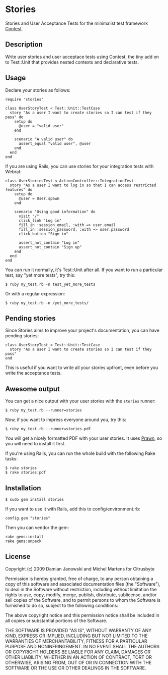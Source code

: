 Stories
=======

Stories and User Acceptance Tests for the minimalist test framework [Contest](http://github.com/citrusbyte/contest).

Description
-----------

Write user stories and user acceptace tests using Contest, the tiny add on to Test::Unit that provides nested contexts and declarative tests.

Usage
-----

Declare your stories as follows:

    require 'stories'

    class UserStoryTest < Test::Unit::TestCase
      story "As a user I want to create stories so I can test if they pass" do
        setup do
          @user = "valid user"
        end

        scenario "A valid user" do
          assert_equal "valid user", @user
        end
      end
    end

If you are using Rails, you can use stories for your integration tests with Webrat:

    class UserStoriesTest < ActionController::IntegrationTest
      story "As a user I want to log in so that I can access restricted features" do
        setup do
          @user = User.spawn
        end

        scenario "Using good information" do
          visit "/"
          click_link "Log in"
          fill_in :session_email, :with => user.email
          fill_in :session_password, :with => user.password
          click_button "Sign in"

          assert_not_contain "Log in"
          assert_not_contain "Sign up"
        end
      end
    end

You can run it normally, it's Test::Unit after all. If you want to run a particular test, say "yet more tests", try this:

    $ ruby my_test.rb -n test_yet_more_tests

Or with a regular expression:

    $ ruby my_test.rb -n /yet_more_tests/

Pending stories
---------------

Since Stories aims to improve your project's documentation, you can have pending stories:

    class UserStoryTest < Test::Unit::TestCase
      story "As a user I want to create stories so I can test if they pass"
    end

This is useful if you want to write all your stories upfront, even before you write the acceptance tests.

Awesome output
--------------

You can get a nice output with your user stories with the `stories` runner:

    $ ruby my_test.rb --runner=stories

Now, if you want to impress everyone around you, try this:

    $ ruby my_test.rb --runner=stories-pdf

You will get a nicely formatted PDF with your user stories. It uses [Prawn](http://prawn.majesticseacreature.com/), so you will need to install it first.

If you're using Rails, you can run the whole build with the following Rake tasks:

    $ rake stories
    $ rake stories:pdf

Installation
------------

    $ sudo gem install stories

If you want to use it with Rails, add this to config/environment.rb:

    config.gem "stories"

Then you can vendor the gem:

    rake gems:install
    rake gems:unpack

License
-------

Copyright (c) 2009 Damian Janowski and Michel Martens for Citrusbyte

Permission is hereby granted, free of charge, to any person
obtaining a copy of this software and associated documentation
files (the "Software"), to deal in the Software without
restriction, including without limitation the rights to use,
copy, modify, merge, publish, distribute, sublicense, and/or sell
copies of the Software, and to permit persons to whom the
Software is furnished to do so, subject to the following
conditions:

The above copyright notice and this permission notice shall be
included in all copies or substantial portions of the Software.

THE SOFTWARE IS PROVIDED "AS IS", WITHOUT WARRANTY OF ANY KIND,
EXPRESS OR IMPLIED, INCLUDING BUT NOT LIMITED TO THE WARRANTIES
OF MERCHANTABILITY, FITNESS FOR A PARTICULAR PURPOSE AND
NONINFRINGEMENT. IN NO EVENT SHALL THE AUTHORS OR COPYRIGHT
HOLDERS BE LIABLE FOR ANY CLAIM, DAMAGES OR OTHER LIABILITY,
WHETHER IN AN ACTION OF CONTRACT, TORT OR OTHERWISE, ARISING
FROM, OUT OF OR IN CONNECTION WITH THE SOFTWARE OR THE USE OR
OTHER DEALINGS IN THE SOFTWARE.
